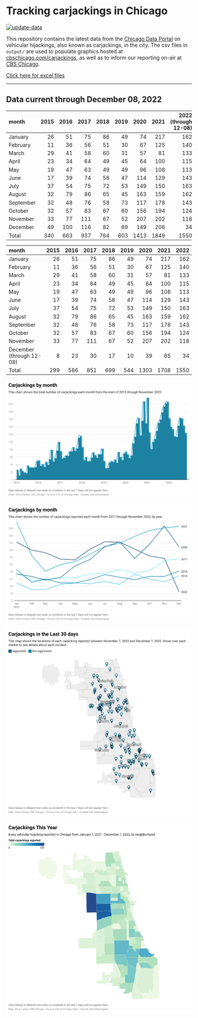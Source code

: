 # Tracking carjackings in Chicago

[![update-data](https://github.com/hackerlikecomputer/chicago-carjacking-tracker/actions/workflows/update-data.yml/badge.svg)](https://github.com/hackerlikecomputer/chicago-carjacking-tracker/actions/workflows/update-data.yml)

This repository contains the latest data from the [Chicago Data Portal](https://data.cityofchicago.org) on vehicular hijackings, also known as carjackings, in the city. 
The csv files in `output/` are used to populate graphics hosted at [cbschicago.com/carjackings](https://cbschicago.com/carjackings), as well as to inform our reporting on-air at [CBS Chicago](https://cbschicago.com).

[Click here for excel files](output/excel/)

---

## Data current through December 08, 2022

| month     |   2015 |   2016 |   2017 |   2018 |   2019 |   2020 |   2021 |   2022 (through 12-08) |
|:----------|-------:|-------:|-------:|-------:|-------:|-------:|-------:|-----------------------:|
| January   |     26 |     51 |     75 |     86 |     49 |     74 |    217 |                    162 |
| February  |     11 |     36 |     56 |     51 |     30 |     67 |    125 |                    140 |
| March     |     29 |     41 |     58 |     60 |     31 |     57 |     81 |                    133 |
| April     |     23 |     34 |     64 |     49 |     45 |     64 |    100 |                    115 |
| May       |     19 |     47 |     63 |     49 |     49 |     96 |    108 |                    113 |
| June      |     17 |     39 |     74 |     58 |     47 |    114 |    129 |                    143 |
| July      |     37 |     54 |     75 |     72 |     53 |    149 |    150 |                    163 |
| August    |     32 |     79 |     86 |     65 |     45 |    163 |    159 |                    162 |
| September |     32 |     48 |     76 |     58 |     73 |    117 |    178 |                    143 |
| October   |     32 |     57 |     83 |     67 |     60 |    156 |    194 |                    124 |
| November  |     33 |     77 |    111 |     67 |     52 |    207 |    202 |                    118 |
| December  |     49 |    100 |    116 |     82 |     69 |    149 |    206 |                     34 |
| Total     |    340 |    663 |    937 |    764 |    603 |   1413 |   1849 |                   1550 |

| month                    |   2015 |   2016 |   2017 |   2018 |   2019 |   2020 |   2021 |   2022 |
|:-------------------------|-------:|-------:|-------:|-------:|-------:|-------:|-------:|-------:|
| January                  |     26 |     51 |     75 |     86 |     49 |     74 |    217 |    162 |
| February                 |     11 |     36 |     56 |     51 |     30 |     67 |    125 |    140 |
| March                    |     29 |     41 |     58 |     60 |     31 |     57 |     81 |    133 |
| April                    |     23 |     34 |     64 |     49 |     45 |     64 |    100 |    115 |
| May                      |     19 |     47 |     63 |     49 |     49 |     96 |    108 |    113 |
| June                     |     17 |     39 |     74 |     58 |     47 |    114 |    129 |    143 |
| July                     |     37 |     54 |     75 |     72 |     53 |    149 |    150 |    163 |
| August                   |     32 |     79 |     86 |     65 |     45 |    163 |    159 |    162 |
| September                |     32 |     48 |     76 |     58 |     73 |    117 |    178 |    143 |
| October                  |     32 |     57 |     83 |     67 |     60 |    156 |    194 |    124 |
| November                 |     33 |     77 |    111 |     67 |     52 |    207 |    202 |    118 |
| December (through 12-08) |      8 |     23 |     30 |     17 |     10 |     39 |     65 |     34 |
| Total                    |    299 |    586 |    851 |    699 |    544 |   1303 |   1708 |   1550 |

[![output/img/dw/carjacking-by-month-historical.png](output/img/dw/carjacking-by-month-historical.png)](https://datawrapper.dwcdn.net/Y7rwP/)

[![output/img/dw/carjacking-by-month-yoy.png](output/img/dw/carjacking-by-month-yoy.png)](https://datawrapper.dwcdn.net/8Ljaw/)

[![output/img/dw/carjacking-last-30-days.png](output/img/dw/carjacking-last-30-days.png)](https://datawrapper.dwcdn.net/EK2p4/)

[![output/img/dw/carjacking-by-neighborhood.png](output/img/dw/carjacking-by-neighborhood.png)](https://datawrapper.dwcdn.net/EurKU/)

